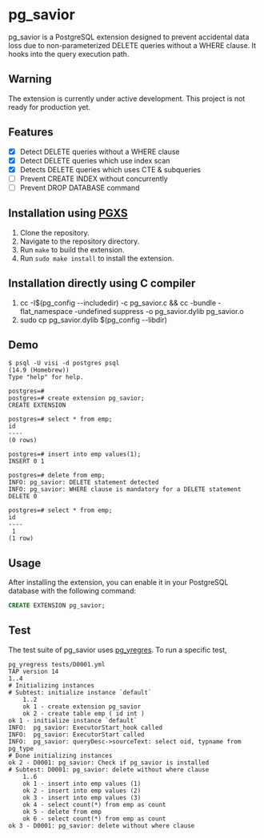 # pg_savior

pg_savior is a PostgreSQL extension designed to prevent accidental data loss due to non-parameterized DELETE queries without a WHERE clause. It hooks into the query execution path.

## Warning

The extension is currently under active development. This project is not ready for production yet.

## Features
- [x] Detect DELETE queries without a WHERE clause
- [x] Detect DELETE queries which use index scan
- [x] Detects DELETE queries which uses CTE & subqueries
- [ ] Prevent CREATE INDEX without concurrently
- [ ] Prevent DROP DATABASE command

## Installation using [PGXS](https://www.postgresql.org/docs/current/extend-pgxs.html)

1. Clone the repository.
2. Navigate to the repository directory.
3. Run `make` to build the extension.
4. Run `sudo make install` to install the extension.

## Installation directly using C compiler

1. cc -I$(pg_config --includedir) -c pg_savior.c && cc -bundle -flat_namespace -undefined suppress -o pg_savior.dylib pg_savior.o
2. sudo cp pg_savior.dylib $(pg_config --libdir)

## Demo

```
$ psql -U visi -d postgres psql
(14.9 (Homebrew))
Type "help" for help.

postgres=#
postgres=# create extension pg_savior;
CREATE EXTENSION

postgres=# select * from emp;
id
----
(0 rows)

postgres=# insert into emp values(1);
INSERT 0 1

postgres=# delete from emp;
INFO: pg_savior: DELETE statement detected
INFO: pg_savior: WHERE clause is mandatory for a DELETE statement
DELETE 0

postgres=# select * from emp;
id
----
 1
(1 row)
```

## Usage

After installing the extension, you can enable it in your PostgreSQL database with the following command:

```sql
CREATE EXTENSION pg_savior;
```

## Test

The test suite of pg_savior uses [pg_yregres](https://github.com/omnigres/omnigres/tree/master/pg_yregress). To run a specific test, 

```
pg_yregress tests/D0001.yml
TAP version 14
1..4
# Initializing instances
# Subtest: initialize instance `default`
    1..2
    ok 1 - create extension pg_savior
    ok 2 - create table emp ( id int )
ok 1 - initialize instance `default`
INFO:  pg_savior: ExecutorStart_hook called
INFO:  pg_savior: ExecutorStart called
INFO:  pg_savior: queryDesc->sourceText: select oid, typname from pg_type
# Done initializing instances
ok 2 - D0001: pg_savior: Check if pg_savior is installed
# Subtest: D0001: pg_savior: delete without where clause
    1..6
    ok 1 - insert into emp values (1)
    ok 2 - insert into emp values (2)
    ok 3 - insert into emp values (3)
    ok 4 - select count(*) from emp as count
    ok 5 - delete from emp
    ok 6 - select count(*) from emp as count
ok 3 - D0001: pg_savior: delete without where clause
```
